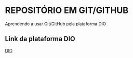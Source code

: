 # REPOSITÓRIO EM GIT/GITHUB
Aprendendo a usar Git/GitHub pela plataforma DIO

## Link da plataforma DIO

[DIO](https://www.dio.me/)
